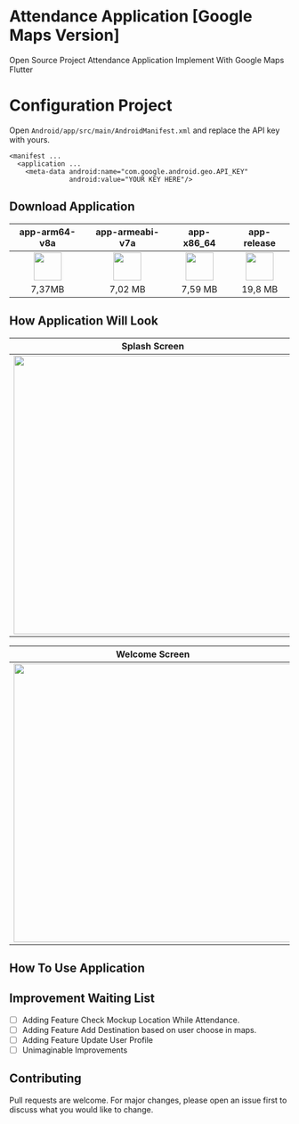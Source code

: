 # Attendance Application [Google Maps Version]

Open Source Project Attendance Application Implement With Google Maps Flutter

# Configuration Project 

Open `Android/app/src/main/AndroidManifest.xml` and replace the API key with yours.

```
<manifest ...
  <application ...
    <meta-data android:name="com.google.android.geo.API_KEY"
               android:value="YOUR KEY HERE"/>
```
## Download Application

|app-arm64-v8a|app-armeabi-v7a|app-x86_64|app-release|
|:----:|:---------:|:-----:|:------:|
|[<img src="https://upload.wikimedia.org/wikipedia/commons/a/a0/APK_format_icon.png" width="50px">](https://flutter-absensi.000webhostapp.com/zabsenin/apk/app-arm64-v8a.zip)|[<img src="https://upload.wikimedia.org/wikipedia/commons/a/a0/APK_format_icon.png" width="50px">](https://flutter-absensi.000webhostapp.com/zabsenin/apk/app-armeabi-v7a.zip)|[<img src="https://upload.wikimedia.org/wikipedia/commons/a/a0/APK_format_icon.png" width="50px">](https://flutter-absensi.000webhostapp.com/zabsenin/apk/app-x86_64.zip)|[<img src="https://upload.wikimedia.org/wikipedia/commons/a/a0/APK_format_icon.png" width="50px">](https://flutter-absensi.000webhostapp.com/zabsenin/apk/app-release.zip)
|7,37MB | 7,02 MB | 7,59 MB | 19,8 MB |

## How Application Will Look

|Splash Screen|Form Login|Form Register|
|:-----------:|:--------:|:-----------:|
|<img src="https://flutter-absensi.000webhostapp.com/readme/splash_screen.gif" height="500">|<img src="https://flutter-absensi.000webhostapp.com/readme/form_login.png" height="500">|<img src="https://flutter-absensi.000webhostapp.com/readme/form_register.png" height="500">|

|Welcome Screen|Maps Screen|
|:------------:|:---------:|
|<img src="https://flutter-absensi.000webhostapp.com/readme/welcome_screen.gif" height="500">|<img src="https://flutter-absensi.000webhostapp.com/readme/maps_screen.gif" height="500">|

## How To Use Application

## Improvement Waiting List
- [ ] Adding Feature Check Mockup Location While Attendance.
- [ ] Adding Feature Add Destination based on user choose in maps.
- [ ] Adding Feature Update User Profile
- [ ] Unimaginable Improvements 

## Contributing
Pull requests are welcome. For major changes, please open an issue first to discuss what you would like to change.
